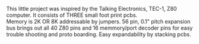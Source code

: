 This little project was inspired by the Talking Electronics, TEC-1, Z80 computer. 
It consists of THREE small foot print pcbs.  
Memory is 2K OR 8K addressable by jumpers.
56 pin, 0.1" pitch expansion bus brings out all 40 Z80 pins and 16 memmory/port decoder pins for easy trouble shooting and proto boarding.
Easy expandability by stacking pcbs.
